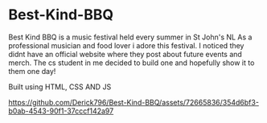 # Best-Kind-BBQ

Best Kind BBQ is a music festival held every summer in St John's NL 
As a professional musician and food lover i adore this festival. 
I noticed they didnt have an official website where they post about future events and merch.
The cs student in me decided to build one and hopefully show it to them one day!

Built using HTML, CSS AND JS 



https://github.com/Derick796/Best-Kind-BBQ/assets/72665836/354d6bf3-b0ab-4543-90f1-37cccf142a97

